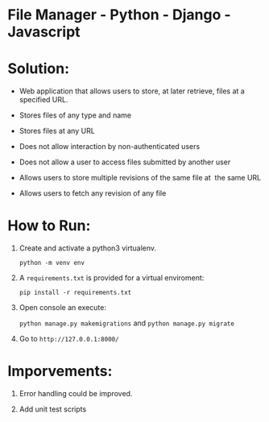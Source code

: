 # File Manager - Python - Django - Javascript

# Solution:

- Web application that allows users to store, at later retrieve, files at a specified URL.

- Stores files of any type and name

- Stores files at any URL

- Does not allow interaction by non-authenticated users

- Does not allow a user to access files submitted by another user

- Allows users to store multiple revisions of the same file at  the same URL

- Allows users to fetch any revision of any file

# How to Run:

1. Create and activate a python3 virtualenv.

    `python -m venv env`

2. A `requirements.txt` is provided for a virtual enviroment:

    `pip install -r requirements.txt`

3. Open console an execute:

    `python manage.py makemigrations` and `python manage.py migrate`

4. Go to `http://127.0.0.1:8000/`


# Imporvements:

1. Error handling could be improved.

2. Add unit test scripts